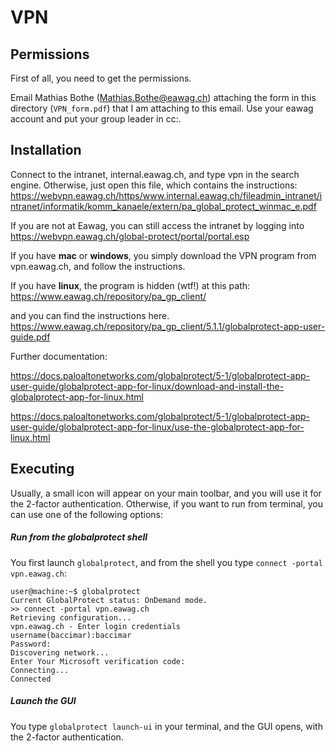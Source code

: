 # VPN


## Permissions

First of all, you need to get the permissions.

Email Mathias Bothe (Mathias.Bothe@eawag.ch) attaching the form in this directory (`VPN_form.pdf`) that I am attaching to this email.
Use your eawag account and put your group leader in cc:.

## Installation

Connect to the intranet, internal.eawag.ch, and type vpn in the search engine. Otherwise, just open this file, which contains the instructions:
https://webvpn.eawag.ch/https/www.internal.eawag.ch/fileadmin_intranet/intranet/informatik/komm_kanaele/extern/pa_global_protect_winmac_e.pdf

If you are not at Eawag, you can still access the intranet by logging into https://webvpn.eawag.ch/global-protect/portal/portal.esp

If you have **mac** or **windows**, you simply download the VPN program from vpn.eawag.ch, and follow the instructions.

If you have **linux**, the program is hidden (wtf!) at this path:
https://www.eawag.ch/repository/pa_gp_client/

and you can find the instructions here.
https://www.eawag.ch/repository/pa_gp_client/5.1.1/globalprotect-app-user-guide.pdf


Further documentation: 

https://docs.paloaltonetworks.com/globalprotect/5-1/globalprotect-app-user-guide/globalprotect-app-for-linux/download-and-install-the-globalprotect-app-for-linux.html 

https://docs.paloaltonetworks.com/globalprotect/5-1/globalprotect-app-user-guide/globalprotect-app-for-linux/use-the-globalprotect-app-for-linux.html



## Executing

Usually, a small icon will appear on your main toolbar, and you will use it for the 2-factor authentication. Otherwise, if you want to run from terminal, you can use one of the following options:


##### Run from the globalprotect shell
You first launch `globalprotect`, and from the shell you type `connect -portal vpn.eawag.ch`:
```
user@machine:~$ globalprotect
Current GlobalProtect status: OnDemand mode.                           
>> connect -portal vpn.eawag.ch
Retrieving configuration...                                            
vpn.eawag.ch - Enter login credentials
username(baccimar):baccimar  
Password:
Discovering network...                                                 
Enter Your Microsoft verification code:                                
Connecting...                                                          
Connected
```

##### Launch the GUI
You type `globalprotect launch-ui` in your terminal, and the GUI opens, with the 2-factor authentication.

